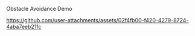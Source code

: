 Obstacle Avoidance Demo


https://github.com/user-attachments/assets/02f4fb00-f420-4279-8724-4aba7eeb21fc

